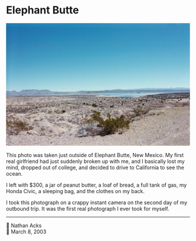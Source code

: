 # Elephant Butte

![A low desert valley stretches down and away towards a line of low mesas in the distance](assets/2003-03-08-elephant-butte.webp)

This photo was taken just outside of Elephant Butte, New Mexico. My first real girlfriend had just suddenly broken up with me, and I basically lost my mind, dropped out of college, and decided to drive to California to see the ocean.

I left with $300, a jar of peanut butter, a loaf of bread, a full tank of gas, my Honda Civic, a sleeping bag, and the clothes on my back.

I took this photograph on a crappy instant camera on the second day of my outbound trip. It was the first real photograph I ever took for myself.

- - - -

<span aria-hidden="true">👤</span> Nathan Acks  
<span aria-hidden="true">📅</span> March 8, 2003
